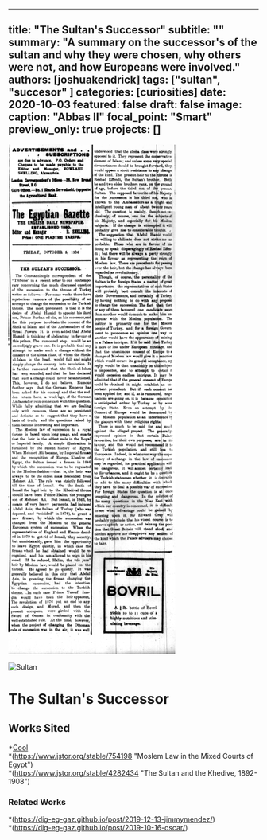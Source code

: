 ---
title: "The Sultan's Successor"
subtitle: "" <!--optional-->
summary: "A summary on the successor's of the sultan and why they were chosen, why others were not, and how Europeans were involved."
authors: [joshuakendrick]
tags: ["sultan", "succesor" <!--add more as needed-->]
categories: [curiosities]
date: 2020-10-03
featured: false
draft: false
image:
  caption: "Abbas II"
  focal_point: "Smart"
  preview_only: true
projects: []
--
![The Sultan's Successor](BlogPost.jpg "Article")

![Sultan](featured.jpg)

# The Sultan's Successor

## Works Sited
*[Cool](https://www.jstor.org/stable/j.ctt7rjf4.16 "Egypt")    
*(https://www.jstor.org/stable/754198 "Moslem Law in the Mixed Courts of Egypt")    
*(https://www.jstor.org/stable/4282434 "The Sultan and the Khedive, 1892-1908")    

### Related Works
*(https://dig-eg-gaz.github.io/post/2019-12-13-jimmymendez/)  
*(https://dig-eg-gaz.github.io/post/2019-10-16-oscar/)  


